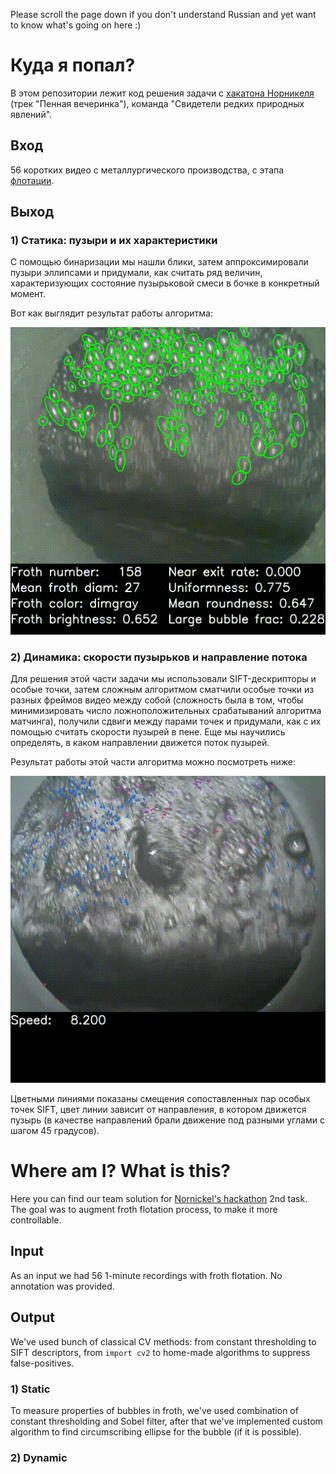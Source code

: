 Please scroll the page down if you don't understand Russian and yet want to know what's going on here :)

# Куда я попал?

В этом репозитории лежит код решения задачи с [хакатона Норникеля](nnhackathon.ru) (трек "Пенная вечеринка"), команда "Свидетели редких природных явлений".

## Вход
56 коротких видео с металлургического производства, с этапа [флотации](https://ru.wikipedia.org/wiki/%D0%A4%D0%BB%D0%BE%D1%82%D0%B0%D1%86%D0%B8%D1%8F).

## Выход

### 1) Статика: пузыри и их характеристики

С помощью бинаризации мы нашли блики, затем аппроксимировали пузыри эллипсами и придумали, как считать ряд величин, характеризующих состояние пузырьковой смеси в бочке в конкретный момент.

Вот как выглядит результат работы алгоритма:

![static-features](https://github.com/nofate/froth_bot/blob/master/assets/bubbles1.gif)


### 2) Динамика: скорости пузырьков и направление потока

Для решения этой части задачи мы использовали SIFT-дескрипторы и особые точки, затем сложным алгоритмом сматчили особые точки из разных фреймов видео между собой (сложность была в том, чтобы минимизировать число ложноположительных срабатываний алгоритма матчинга), получили сдвиги между парами точек и придумали, как с их помощью считать скорости пузырей в пене.
Еще мы научились определять, в каком направлении движется поток пузырей.

Результат работы этой части алгоритма можно посмотреть ниже:

![dynamic-features](https://github.com/nofate/froth_bot/blob/master/assets/bubbles2.gif)

Цветными линиями показаны смещения сопоставленных пар особых точек SIFT, цвет линии зависит от направления, в котором движется пузырь (в качестве направлений брали движение под разными углами с шагом 45 градусов).


# Where am I? What is this?

Here you can find our team solution for [Nornickel's hackathon](nnhackathon.ru) 2nd task. The goal was to augment froth flotation process, to make it more controllable.

## Input

As an input we had 56 1-minute recordings with froth flotation. No annotation was provided.

## Output

We've used bunch of classical CV methods: from constant thresholding to SIFT descriptors, from `import cv2` to home-made algorithms to suppress false-positives.

### 1) Static
To measure properties of bubbles in froth, we've used combination of constant thresholding and Sobel filter, after that we've implemented custom algorithm to find circumscribing ellipse for the bubble (if it is possible).

### 2) Dynamic
